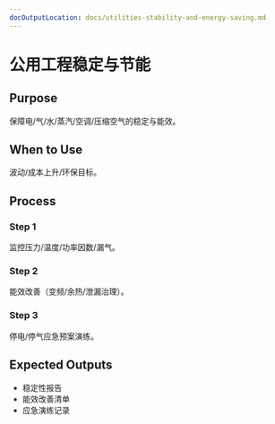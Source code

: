 ```yaml
---
docOutputLocation: docs/utilities-stability-and-energy-saving.md
---
```


# 公用工程稳定与节能

## Purpose

保障电/气/水/蒸汽/空调/压缩空气的稳定与能效。

## When to Use

波动/成本上升/环保目标。

## Process

### Step 1

监控压力/温度/功率因数/漏气。

### Step 2

能效改善（变频/余热/泄漏治理）。

### Step 3

停电/停气应急预案演练。

## Expected Outputs

- 稳定性报告
- 能效改善清单
- 应急演练记录
